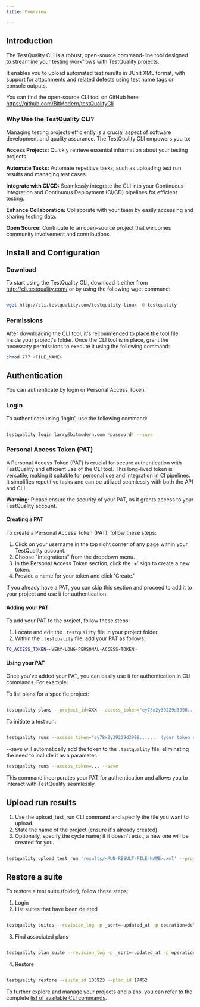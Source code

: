 ```yaml
---
title: Overview

---
```

## Introduction

The TestQuality CLI is a robust, open-source command-line tool designed to streamline your testing workflows with TestQuality projects. 

It enables you to upload automated test results in JUnit XML format, with support for attachments and related defects using test name tags or console outputs.

You can find the open-source CLI tool on GitHub here: https://github.com/BitModern/testQualityCli


### Why Use the TestQuality CLI?

Managing testing projects efficiently is a crucial aspect of software development and quality assurance. The TestQuality CLI empowers you to:

**Access Projects:** Quickly retrieve essential information about your testing projects.

**Automate Tasks:** Automate repetitive tasks, such as uploading test run results and managing test cases.

**Integrate with CI/CD:** Seamlessly integrate the CLI into your Continuous Integration and Continuous Deployment (CI/CD) pipelines for efficient testing.

**Enhance Collaboration:** Collaborate with your team by easily accessing and sharing testing data.

**Open Source:** Contribute to an open-source project that welcomes community involvement and contributions.


## Install and Configuration

### Download

To start using the TestQuality CLI, download it either from http://cli.testquality.com/ or by using the following wget command:

```bash

wget http://cli.testquality.com/testquality-linux -O testquality
```

### Permissions

After downloading the CLI tool, it's recommended to place the tool file inside your project's folder. Once the CLI tool is in place, grant the necessary permissions to execute it using the following command:

```bash
chmod 777 <FILE_NAME>
```

## Authentication

You can authenticate by login or Personal Access Token.

### Login

To authenticate using 'login', use the following command:

```bash

testquality login larry@bitmodern.com *password* --save
```

### Personal Access Token (PAT)

A Personal Access Token (PAT) is crucial for secure authentication with TestQuality and efficient use of the CLI tool. This long-lived token is versatile, making it suitable for personal use and integration in CI pipelines. It simplifies repetitive tasks and can be utilized seamlessly with both the API and CLI. 

**Warning:** Please ensure the security of your PAT, as it grants access to your TestQuality account.

#### Creating a PAT

To create a Personal Access Token (PAT), follow these steps:

1. Click on your username in the top right corner of any page within your TestQuality account.
2. Choose "Integrations" from the dropdown menu.
3. In the Personal Access Token section, click the '+' sign to create a new token.
4. Provide a name for your token and click 'Create.'

If you already have a PAT, you can skip this section and proceed to add it to your project and use it for authentication.

#### Adding your PAT

To add your PAT to the project, follow these steps:

1. Locate and edit the `.testquality` file in your project folder.
2. Within the `.testquality` file, add your PAT as follows:

```bash
TQ_ACCESS_TOKEN=<VERY-LONG-PERSONAL-ACCESS-TOKEN>
```

#### Using your PAT

Once you've added your PAT, you can easily use it for authentication in CLI commands. For example:

To list plans for a specific project:

```bash

testquality plans --project_id=XXX --access_token="ey78x2y39229d3998....... (your token code)”
```

To initiate a test run:

```bash

testquality runs --access_token="ey78x2y39229d3998....... (your token code)”
```

--save will automatically add the token to the `.testquality` file, eliminating the need to include it as a parameter.

```bash
testquality runs --access_token=... --save
```

This command incorporates your PAT for authentication and allows you to interact with TestQuality seamlessly.

## Upload run results

1. Use the upload_test_run CLI command and specify the file you want to upload.
2. State the name of the project (ensure it's already created).
3. Optionally, specify the cycle name; if it doesn't exist, a new one will be created for you.

```bash

testquality upload_test_run 'results/<RUN-RESULT-FILE-NAME>.xml' --project_name=project --plan_name=cycle
```

## Restore a suite

To restore a test suite (folder), follow these steps:

1. Login
2. List suites that have been deleted

```bash

testquality suites --revision_log -p _sort=-updated_at -p operation=delete
```

3. Find associated plans

```bash

testquality plan_suite --revision_log -p _sort=-updated_at -p operation=delete -p suite_id=105923
```

4. Restore

```bash

testquality restore --suite_id 105923 --plan_id 17452
```

To further explore and manage your projects and plans, you can refer to the complete [list of available CLI commands](cli_reference). 
